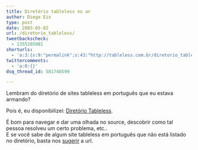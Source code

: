 ```yaml
---
title: Diretório tableless no ar
author: Diego Eis
type: post
date: 2003-05-02
url: /diretorio_tableless/
tweetbackscheck:
  - 1355285981
shorturls:
  - 'a:3:{s:9:"permalink";s:43:"http://tableless.com.br/diretorio_tableless";s:7:"tinyurl";s:26:"http://tinyurl.com/3vxhflm";s:4:"isgd";s:19:"http://is.gd/XJz4yL";}'
twittercomments:
  - 'a:0:{}'
dsq_thread_id: 581748599

---
```

Lembram do diretório de sites tableless em português que eu estava armando?
          
Pois é, eu disponibilizei: [Diretório Tableless][1].
          
É bom para navegar e dar uma olhada no source, descobrir como tal pessoa resolveu um certo problema, etc..    
E se você sabe de algum site tableless em português que não está listado no diretório, basta nos [sugerir][2] a url.

 [1]: http://tableless.com.br/diretoriotableless.asp
 [2]: http://tableless.com.br/sugira.asp
